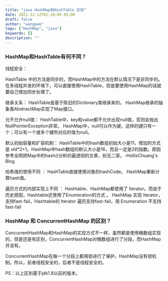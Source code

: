 ```yaml
---
title: "java HashMap和HashTable 区别"
date: 2021-12-12T01:18:05-05:00
draft: false
author: "wangpwm"
tags: ["HashMap", "java"]
keywords: []
description: ""
---
```


### HashMap和HashTable有何不同？


线程安全：

HashTable 中的方法是同步的，而HashMap中的方法在默认情况下是非同步的。在多线程并发的环境下，可以直接使用HashTable，但是要使用HashMap的话就要自己增加同步处理了。

继承关系：
HashTable是基于陈旧的Dictionary类继承来的。
HashMap继承的抽象类AbstractMap实现了Map接口。


允不允许null值：
HashTable中，key和value都不允许出现null值，否则会抛出NullPointerException异常。
HashMap中，null可以作为键，这样的键只有一个；可以有一个或多个键所对应的值为null。


默认初始容量和扩容机制：
HashTable中的hash数组初始大小是11，增加的方式是 old*2+1。HashMap中hash数组的默认大小是16，而且一定是2的指数。原因参考全网把Map中的hash()分析的最透彻的文章，别无二家。-HollisChuang's Blog

哈希值的使用不同 ：
HashTable直接使用对象的hashCode。
HashMap重新计算hash值。


遍历方式的内部实现上不同 ：
Hashtable、HashMap都使用了 Iterator。而由于历史原因，Hashtable还使用了Enumeration的方式 。
HashMap 实现 Iterator，支持fast-fail，Hashtable的 Iterator 遍历支持fast-fail，用 Enumeration 不支持 fast-fail

### HashMap 和 ConcurrentHashMap 的区别？

ConcurrentHashMap和HashMap的实现方式不一样，虽然都是使用桶数组实现的，但是还是有区别，ConcurrentHashMap对桶数组进行了分段，而HashMap并没有。


ConcurrentHashMap在每一个分段上都用锁进行了保护。HashMap没有锁机制。所以，前者线程安全的，后者不是线程安全的。

PS：以上区别基于jdk1.8以前的版本。